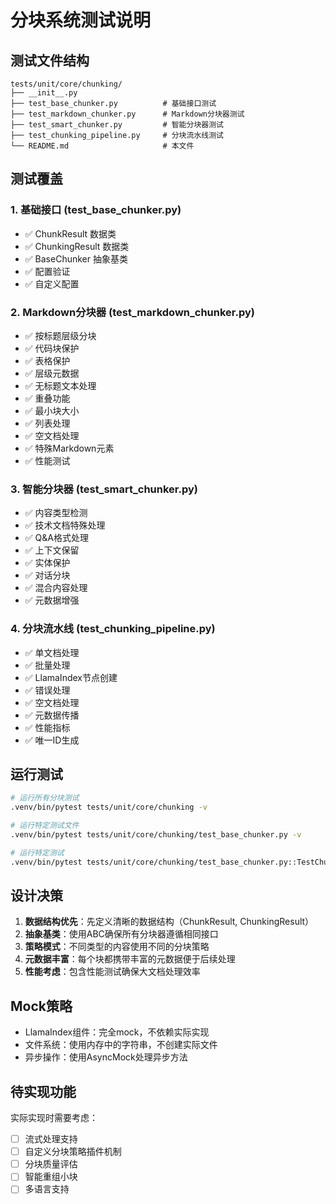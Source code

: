 # 分块系统测试说明

## 测试文件结构

```
tests/unit/core/chunking/
├── __init__.py
├── test_base_chunker.py          # 基础接口测试
├── test_markdown_chunker.py      # Markdown分块器测试
├── test_smart_chunker.py         # 智能分块器测试
├── test_chunking_pipeline.py     # 分块流水线测试
└── README.md                     # 本文件
```

## 测试覆盖

### 1. 基础接口 (test_base_chunker.py)
- ✅ ChunkResult 数据类
- ✅ ChunkingResult 数据类
- ✅ BaseChunker 抽象基类
- ✅ 配置验证
- ✅ 自定义配置

### 2. Markdown分块器 (test_markdown_chunker.py)
- ✅ 按标题层级分块
- ✅ 代码块保护
- ✅ 表格保护
- ✅ 层级元数据
- ✅ 无标题文本处理
- ✅ 重叠功能
- ✅ 最小块大小
- ✅ 列表处理
- ✅ 空文档处理
- ✅ 特殊Markdown元素
- ✅ 性能测试

### 3. 智能分块器 (test_smart_chunker.py)
- ✅ 内容类型检测
- ✅ 技术文档特殊处理
- ✅ Q&A格式处理
- ✅ 上下文保留
- ✅ 实体保护
- ✅ 对话分块
- ✅ 混合内容处理
- ✅ 元数据增强

### 4. 分块流水线 (test_chunking_pipeline.py)
- ✅ 单文档处理
- ✅ 批量处理
- ✅ LlamaIndex节点创建
- ✅ 错误处理
- ✅ 空文档处理
- ✅ 元数据传播
- ✅ 性能指标
- ✅ 唯一ID生成

## 运行测试

```bash
# 运行所有分块测试
.venv/bin/pytest tests/unit/core/chunking -v

# 运行特定测试文件
.venv/bin/pytest tests/unit/core/chunking/test_base_chunker.py -v

# 运行特定测试
.venv/bin/pytest tests/unit/core/chunking/test_base_chunker.py::TestChunkResult -v
```

## 设计决策

1. **数据结构优先**：先定义清晰的数据结构（ChunkResult, ChunkingResult）
2. **抽象基类**：使用ABC确保所有分块器遵循相同接口
3. **策略模式**：不同类型的内容使用不同的分块策略
4. **元数据丰富**：每个块都携带丰富的元数据便于后续处理
5. **性能考虑**：包含性能测试确保大文档处理效率

## Mock策略

- LlamaIndex组件：完全mock，不依赖实际实现
- 文件系统：使用内存中的字符串，不创建实际文件
- 异步操作：使用AsyncMock处理异步方法

## 待实现功能

实际实现时需要考虑：
- [ ] 流式处理支持
- [ ] 自定义分块策略插件机制
- [ ] 分块质量评估
- [ ] 智能重组小块
- [ ] 多语言支持